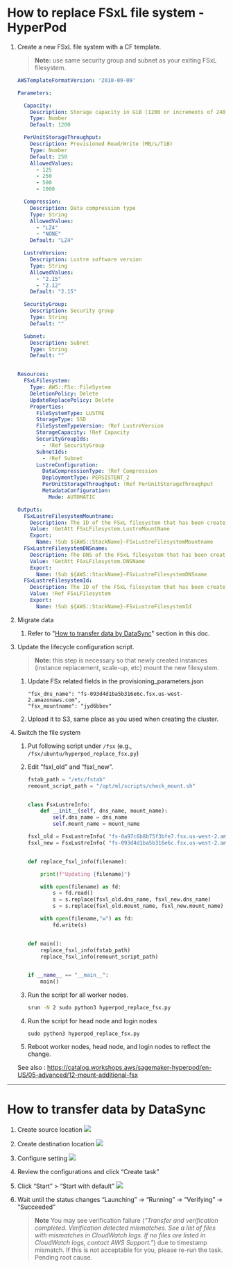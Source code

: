 # How to replace FSxL file system - HyperPod

1. Create a new FSxL file system with a CF template. 
    
    > **Note:** use same security group and subnet as your exiting FSxL filesystem.

      ``` yaml
      AWSTemplateFormatVersion: '2010-09-09'
      
      Parameters:
      
        Capacity:
          Description: Storage capacity in GiB (1200 or increments of 2400)
          Type: Number
          Default: 1200
      
        PerUnitStorageThroughput:
          Description: Provisioned Read/Write (MB/s/TiB)
          Type: Number
          Default: 250
          AllowedValues:
            - 125
            - 250
            - 500
            - 1000
      
        Compression:
          Description: Data compression type
          Type: String
          AllowedValues:
            - "LZ4"
            - "NONE"
          Default: "LZ4"
      
        LustreVersion:
          Description: Lustre software version
          Type: String
          AllowedValues:
            - "2.15"
            - "2.12"
          Default: "2.15"
      
        SecurityGroup:
          Description: Security group
          Type: String
          Default: ""
      
        Subnet:
          Description: Subnet
          Type: String
          Default: ""
      
      
      Resources:
        FSxLFilesystem:
          Type: AWS::FSx::FileSystem
          DeletionPolicy: Delete
          UpdateReplacePolicy: Delete
          Properties:
            FileSystemType: LUSTRE
            StorageType: SSD
            FileSystemTypeVersion: !Ref LustreVersion
            StorageCapacity: !Ref Capacity
            SecurityGroupIds:
              - !Ref SecurityGroup
            SubnetIds:
              - !Ref Subnet
            LustreConfiguration:
              DataCompressionType: !Ref Compression
              DeploymentType: PERSISTENT_2
              PerUnitStorageThroughput: !Ref PerUnitStorageThroughput
              MetadataConfiguration:
                Mode: AUTOMATIC
      
      Outputs:
        FSxLustreFilesystemMountname:
          Description: The ID of the FSxL filesystem that has been created
          Value: !GetAtt FSxLFilesystem.LustreMountName
          Export:
            Name: !Sub ${AWS::StackName}-FSxLustreFilesystemMountname
        FSxLustreFilesystemDNSname:
          Description: The DNS of the FSxL filesystem that has been created
          Value: !GetAtt FSxLFilesystem.DNSName
          Export:
            Name: !Sub ${AWS::StackName}-FSxLustreFilesystemDNSname
        FSxLustreFilesystemId:
          Description: The ID of the FSxL filesystem that has been created
          Value: !Ref FSxLFilesystem
          Export:
            Name: !Sub ${AWS::StackName}-FSxLustreFilesystemId
      ```

1. Migrate data
    1. Refer to "[How to transfer data by DataSync](#how-to-transfer-data-by-datasync)" section in this doc.
1. Update the lifecycle configuration script.
    
    > **Note:** this step is necessary so that newly created instances (instance replacement, scale-up, etc) mount the new filesystem.
    
    1. Update FSx related fields in the provisioning_parameters.json

        ```
        "fsx_dns_name": "fs-093d4d1ba5b316e6c.fsx.us-west-2.amazonaws.com",
        "fsx_mountname": "jyd6bbev"
        ```
    1. Upload it to S3, same place as you used when creating the cluster.

1. Switch the file system
    1. Put following script under `/fsx`  (e.g., `/fsx/ubuntu/hyperpod_replace_fsx.py`)
    1. Edit “fsxl_old” and “fsxl_new”.
    
        ``` python
        fstab_path = "/etc/fstab"
        remount_script_path = "/opt/ml/scripts/check_mount.sh"
        
        
        class FsxLustreInfo:
            def __init__(self, dns_name, mount_name):
                self.dns_name = dns_name
                self.mount_name = mount_name
        
        fsxl_old = FsxLustreInfo( "fs-0a97c6b8b75f3bfe7.fsx.us-west-2.amazonaws.com", "vchi7bev" )
        fsxl_new = FsxLustreInfo( "fs-093d4d1ba5b316e6c.fsx.us-west-2.amazonaws.com", "jyd6bbev" )
        
        
        def replace_fsxl_info(filename):
        
            print(f"Updating {filename}")
        
            with open(filename) as fd:
                s = fd.read()
                s = s.replace(fsxl_old.dns_name, fsxl_new.dns_name)
                s = s.replace(fsxl_old.mount_name, fsxl_new.mount_name)
        
            with open(filename,"w") as fd:
                fd.write(s)
        
        
        def main():
            replace_fsxl_info(fstab_path)
            replace_fsxl_info(remount_script_path)
        
        
        if __name__ == "__main__":
            main()
        ```

    1. Run the script for all worker nodes.

        ``` bash
        srun -N 2 sudo python3 hyperpod_replace_fsx.py
        ```
    
    1. Run the script for head node and login nodes

        ```
        sudo python3 hyperpod_replace_fsx.py
        ```

    1. Reboot worker nodes, head node, and login nodes to reflect the change.


    See also : https://catalog.workshops.aws/sagemaker-hyperpod/en-US/05-advanced/12-mount-additional-fsx


---

# How to transfer data by DataSync

1. Create source location
    ![](./images/datasync-source.png)

1. Create destination location
    ![](./images/datasync-destination.png)
    
1. Configure setting
    ![](./images/datasync-transfer-config.png)

1. Review the configurations and click “Create task”

1. Click “Start” > “Start with default”
    ![](./images/datasync-task-status.png)

1. Wait until the status changes “Launching” → “Running” → “Verifying” → “Succeeded”
    
    > **Note** You may see verification failure (*“Transfer and verification completed. Verification detected mismatches. See a list of files with mismatches in CloudWatch logs. If no files are listed in CloudWatch logs, contact AWS Support.”*) due to timestamp mismatch. If this is not acceptable for you, please re-run the task. Pending root cause.

